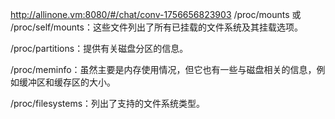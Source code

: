 http://allinone.vm:8080/#/chat/conv-1756656823903
/proc/mounts 或 /proc/self/mounts：这些文件列出了所有已挂载的文件系统及其挂载选项。

/proc/partitions：提供有关磁盘分区的信息。

/proc/meminfo：虽然主要是内存使用情况，但它也有一些与磁盘相关的信息，例如缓冲区和缓存区的大小。

/proc/filesystems：列出了支持的文件系统类型。
